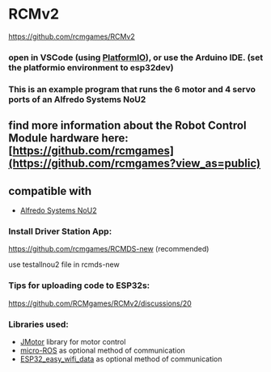 # RCMv2
https://github.com/rcmgames/RCMv2
### open in VSCode (using [PlatformIO](https://platformio.org/platformio-ide)), or use the Arduino IDE. (set the platformio environment to esp32dev)

### This is an example program that runs the 6 motor and 4 servo ports of an Alfredo Systems NoU2

## find more information about the Robot Control Module hardware here: [https://github.com/rcmgames](https://github.com/rcmgames?view_as=public)

## compatible with
* [Alfredo Systems NoU2](https://www.alfredosys.com/products/alfredo-nou2/)

### Install Driver Station App:

https://github.com/rcmgames/RCMDS-new (recommended)

use testallnou2 file in rcmds-new

### Tips for uploading code to ESP32s:

https://github.com/RCMgames/RCMv2/discussions/20

### Libraries used:
* [JMotor](https://github.com/joshua-8/JMotor) library for motor control
* [micro-ROS](https://micro.ros.org/) as optional method of communication
* [ESP32_easy_wifi_data](https://github.com/joshua-8/ESP32_easy_wifi_data) as optional method of communication

